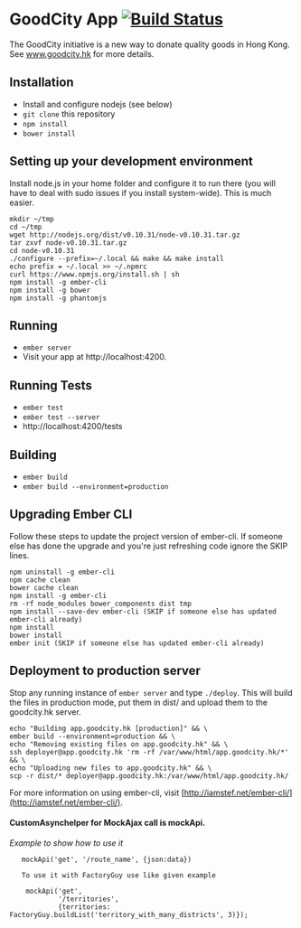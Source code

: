 # GoodCity App [![Build Status](https://travis-ci.org/crossroads/app.goodcity.svg?branch=master)](https://travis-ci.org/crossroads/app.goodcity)

The GoodCity initiative is a new way to donate quality goods in Hong Kong. See www.goodcity.hk for more details.

## Installation

* Install and configure nodejs (see below)
* `git clone` this repository
* `npm install`
* `bower install`

## Setting up your development environment

Install node.js in your home folder and configure it to run there (you will have to deal with sudo issues if you install system-wide). This is much easier.

```shell
mkdir ~/tmp
cd ~/tmp
wget http://nodejs.org/dist/v0.10.31/node-v0.10.31.tar.gz
tar zxvf node-v0.10.31.tar.gz
cd node-v0.10.31
./configure --prefix=~/.local && make && make install
echo prefix = ~/.local >> ~/.npmrc
curl https://www.npmjs.org/install.sh | sh
npm install -g ember-cli
npm install -g bower
npm install -g phantomjs
```

## Running

* `ember server`
* Visit your app at http://localhost:4200.

## Running Tests

* `ember test`
* `ember test --server`
* http://localhost:4200/tests

## Building

* `ember build`
* `ember build --environment=production`

## Upgrading Ember CLI

Follow these steps to update the project version of ember-cli.
If someone else has done the upgrade and you're just refreshing code ignore the SKIP lines.

```shell
npm uninstall -g ember-cli
npm cache clean
bower cache clean
npm install -g ember-cli
rm -rf node_modules bower_components dist tmp
npm install --save-dev ember-cli (SKIP if someone else has updated ember-cli already)
npm install
bower install
ember init (SKIP if someone else has updated ember-cli already)
```

## Deployment to production server

Stop any running instance of `ember server` and type `./deploy`. This will build the files in production mode, put them in dist/ and upload them to the goodcity.hk server.

```shell
echo "Building app.goodcity.hk [production]" && \
ember build --environment=production && \
echo "Removing existing files on app.goodcity.hk" && \
ssh deployer@app.goodcity.hk 'rm -rf /var/www/html/app.goodcity.hk/*' && \
echo "Uploading new files to app.goodcity.hk" && \
scp -r dist/* deployer@app.goodcity.hk:/var/www/html/app.goodcity.hk/
```

For more information on using ember-cli, visit [http://iamstef.net/ember-cli/](http://iamstef.net/ember-cli/).

#### CustomAsynchelper for MockAjax call is mockApi.

*Example to show how to use it*

```
   mockApi('get', '/route_name', {json:data})

   To use it with FactoryGuy use like given example

    mockApi('get',
            '/territories',
            {territories: FactoryGuy.buildList('territory_with_many_districts', 3)});
```
